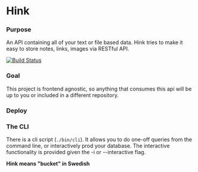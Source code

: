 Hink
====

### Purpose
An API containing all of your text or file
based data.  Hink tries to make it easy to store notes, links, images via RESTful API.

[![Build Status](https://travis-ci.org/tippenein/hink.png?branch=master)](https://travis-ci.org/tippenein/hink)

### Goal
This project is frontend agnostic, so anything that consumes this api will be up
to you or included in a different repository.

### Deploy

### The CLI
There is a cli script (`./bin/cli`). It allows you to do one-off queries from
the command line, or interactively prod your database. The interactive
functionality is provided given the -i or --interactive flag.

__Hink means "bucket" in Swedish__

